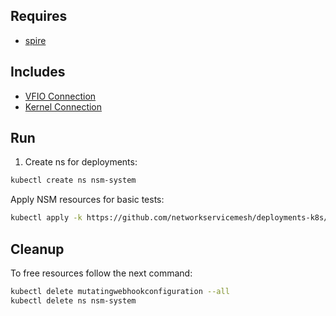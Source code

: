 ## Requires

- [spire](../spire)

## Includes

- [VFIO Connection](../use-cases/Vfio2Noop)
- [Kernel Connection](../use-cases/SriovKernel2Noop)

## Run

1. Create ns for deployments:
```bash
kubectl create ns nsm-system
```

Apply NSM resources for basic tests:
```bash
kubectl apply -k https://github.com/networkservicemesh/deployments-k8s/examples/sriov?ref=3af6900c2143d49b5444104da7a79c49535e6942
```

## Cleanup

To free resources follow the next command:
```bash
kubectl delete mutatingwebhookconfiguration --all
kubectl delete ns nsm-system
```
